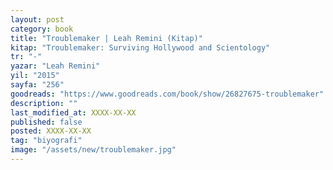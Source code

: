 ```yaml
---
layout: post
category: book
title: "Troublemaker | Leah Remini (Kitap)"
kitap: "Troublemaker: Surviving Hollywood and Scientology"
tr: "-"
yazar: "Leah Remini"
yil: "2015"
sayfa: "256"
goodreads: "https://www.goodreads.com/book/show/26827675-troublemaker"
description: ""
last_modified_at: XXXX-XX-XX
published: false
posted: XXXX-XX-XX
tag: "biyografi"
image: "/assets/new/troublemaker.jpg"
---
```

